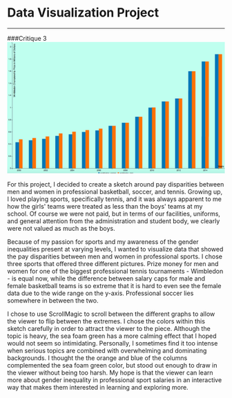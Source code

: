 # Data Visualization Project
------

###Critique 3
![Gracie Meisel](Images/screenshot.jpg?raw=true "Gracie Meisel")

For this project, I decided to create a sketch around pay disparities between men and women in professional basketball, soccer, and tennis. Growing up, I loved playing sports, specifically tennis, and it was always apparent to me how the girls' teams were treated as less than the boys' teams at my school. Of course we were not paid, but in terms of our facilities, uniforms, and general attention from the administration and student body, we clearly were not valued as much as the boys. 

Because of my passion for sports and my awareness of the gender inequalities present at varying levels, I wanted to visualize data that showed the pay disparities between men and women in professional sports. I chose three sports that offered three different pictures. Prize money for men and women for one of the biggest professional tennis tournaments - Wimbledon - is equal now, while the difference between salary caps for male and female basketball teams is so extreme that it is hard to even see the female data due to the wide range on the y-axis. Professional soccer lies somewhere in between the two. 

I chose to use ScrollMagic to scroll between the different graphs to allow the viewer to flip between the extremes. I chose the colors within this sketch carefully in order to attract the viewer to the piece. Although the topic is heavy, the sea foam green has a more calming effect that I hoped would not seem so intimidating. Personally, I sometimes find it too intense when serious topics are combined with overwhelming and dominating backgrounds. I thought the the orange and blue of the columns complemented the sea foam green color, but stood out enough to draw in the viewer without being too harsh. My hope is that the viewer can learn more about gender inequality in professional sport salaries in an interactive way that makes them interested in learning and exploring more. 